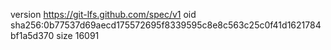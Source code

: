 version https://git-lfs.github.com/spec/v1
oid sha256:0b77537d69aecd175572695f8339595c8e8c563c25c0f41d1621784bf1a5d370
size 16091
